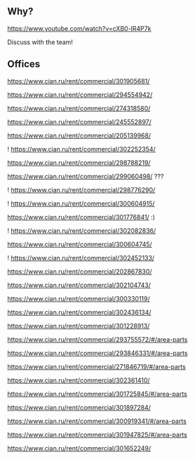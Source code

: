 ## Why?

https://www.youtube.com/watch?v=cXB0-lR4P7k

Discuss with the team!

## Offices

https://www.cian.ru/rent/commercial/301905681/

https://www.cian.ru/rent/commercial/294554942/

https://www.cian.ru/rent/commercial/274318580/

https://www.cian.ru/rent/commercial/245552897/

https://www.cian.ru/rent/commercial/205139968/

! https://www.cian.ru/rent/commercial/302252354/

https://www.cian.ru/rent/commercial/298788219/

https://www.cian.ru/rent/commercial/299060498/ ???

! https://www.cian.ru/rent/commercial/298776290/

! https://www.cian.ru/rent/commercial/300604915/

https://www.cian.ru/rent/commercial/301776841/ :)

! https://www.cian.ru/rent/commercial/302082836/

https://www.cian.ru/rent/commercial/300604745/

! https://www.cian.ru/rent/commercial/302452133/

https://www.cian.ru/rent/commercial/202867830/

https://www.cian.ru/rent/commercial/302104743/

https://www.cian.ru/rent/commercial/300330119/

https://www.cian.ru/rent/commercial/302436134/

https://www.cian.ru/rent/commercial/301228913/

https://www.cian.ru/rent/commercial/293755572/#/area-parts

https://www.cian.ru/rent/commercial/293846331/#/area-parts

https://www.cian.ru/rent/commercial/271846719/#/area-parts

https://www.cian.ru/rent/commercial/302361410/

https://www.cian.ru/rent/commercial/301725845/#/area-parts

https://www.cian.ru/rent/commercial/301897284/

https://www.cian.ru/rent/commercial/300919341/#/area-parts

https://www.cian.ru/rent/commercial/301947825/#/area-parts

https://www.cian.ru/rent/commercial/301652249/

